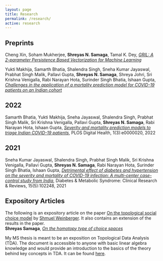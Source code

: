 ```yaml
---
layout: page
title: Research
permalink: /research/
active: research
---
```


 
## Preprints

Cheng Xin, Soham Mukherjee, **Shreyas N. Samaga**, Tamal K. Dey, *[GRIL: A 2-parameter Persistence Based Vectorization for Machine Learning](https://arxiv.org/abs/2304.04970)*

Yukti Makhija, Samarth Bhatia, Shalendra Singh, Sneha Kumar Jayaswal, Prabhat Singh Malik, Pallavi Gupta, **Shreyas N. Samaga**, Shreya Johri, Sri Krishna Venigalla, Rabi Narayan Hota, Surinder Singh Bhatia, Ishaan Gupta, *[Challenges in the application of a mortality prediction model for COVID-19 patients on an Indian cohort](https://arxiv.org/abs/2101.07215)*

## 2022
Samarth Bhatia, Yukti Makhija, Sneha Jayaswal, Shalendra Singh, Prabhat Singh Malik, Sri Krishna Venigalla, Pallavi Gupta, **Shreyas N. Samaga**, Rabi Narayan Hota, Ishaan Gupta, *[Severity and mortality prediction models to triage Indian COVID-19 patients](https://journals.plos.org/digitalhealth/article?id=10.1371/journal.pdig.0000020)*, PLOS Digital Health, 1(3):e0000020, 2022

## 2021
Sneha Kumar Jayaswal, Shalendra Singh, Prabhat Singh Malik, Sri Krishna Venigalla, Pallavi Gupta, **Shreyas N. Samaga**, Rabi Narayan Hota, Surinder Singh Bhatia, Ishaan Gupta, *[Detrimental effect of diabetes and hypertension on the severity and mortality of COVID-19 infection: A multi-center case-control study from India](https://www.sciencedirect.com/science/article/pii/S187140212100268X)*, Diabetes & Metabolic Syndrome: Clinical Research & Reviews, 15(5):102248, 2021


## Expository Articles
The following is an expository article on the paper [On the topological social choice model](https://math.uchicago.edu/~shmuel/TSC.pdf) by [Shmuel Weinberger](http://www.math.uchicago.edu/~shmuel/). It also contains an extension of the results in the paper. \
**Shreyas Samaga**, *[On the homotopy type of choice spaces](https://arxiv.org/abs/1807.07841)*

My MS thesis is meant to be an exposition on Topological Data Analysis (TDA). The document is accessible to anyone with basic linear algebra knowledge and would provide an introduction to the basics of the theory behind key concepts in TDA. It can be found [here](https://drive.google.com/file/d/18elCzn0MnloCVN4EJEWyZrcp_bLQt6ZN/view?usp=share_link).



